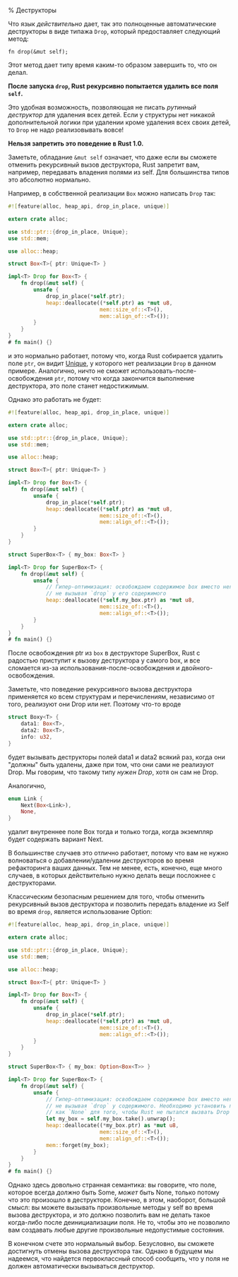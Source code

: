 % Деструкторы

Что язык *действительно* дает, так это полноценные автоматические деструкторы в
виде типажа `Drop`, который предоставляет следующий метод:

```rust,ignore
fn drop(&mut self);
```

Этот метод дает типу время каким-то образом завершить то, что он делал.

**После запуска `drop`, Rust рекурсивно попытается удалить все поля `self`.**

Это удобная возможность, позволяющая не писать *рутинный деструктор* для
удаления всех детей. Если у структуры нет никакой дополнительной логики при
удалении кроме удаления всех своих детей, то `Drop` не надо реализовывать вовсе!

**Нельзя запретить это поведение в Rust 1.0.**

Заметьте, обладание `&mut self` означает, что даже если вы сможете отменить
рекурсивный вызов деструктора, Rust запретит вам, например, передавать владения
полями из self. Для большинства типов это абсолютно нормально.

Например, в собственной реализации `Box` можно написать `Drop` так:

```rust
#![feature(alloc, heap_api, drop_in_place, unique)]

extern crate alloc;

use std::ptr::{drop_in_place, Unique};
use std::mem;

use alloc::heap;

struct Box<T>{ ptr: Unique<T> }

impl<T> Drop for Box<T> {
    fn drop(&mut self) {
        unsafe {
            drop_in_place(*self.ptr);
            heap::deallocate((*self.ptr) as *mut u8,
                             mem::size_of::<T>(),
                             mem::align_of::<T>());
        }
    }
}
# fn main() {}
```

и это нормально работает, потому что, когда Rust собирается удалить поле `ptr`,
он видит [Unique], у которого нет реализации `Drop` в данном примере.
Аналогично, ничто не сможет использовать-после-освобождения `ptr`, потому что
когда закончится выполнение деструктора, это поле станет недостижимым.

Однако это работать не будет:

```rust
#![feature(alloc, heap_api, drop_in_place, unique)]

extern crate alloc;

use std::ptr::{drop_in_place, Unique};
use std::mem;

use alloc::heap;

struct Box<T>{ ptr: Unique<T> }

impl<T> Drop for Box<T> {
    fn drop(&mut self) {
        unsafe {
            drop_in_place(*self.ptr);
            heap::deallocate((*self.ptr) as *mut u8,
                             mem::size_of::<T>(),
                             mem::align_of::<T>());
        }
    }
}

struct SuperBox<T> { my_box: Box<T> }

impl<T> Drop for SuperBox<T> {
    fn drop(&mut self) {
        unsafe {
            // Гипер-оптимизация: освобождаем содержимое box вместо него,
            // не вызывая `drop` у его содержимого
            heap::deallocate((*self.my_box.ptr) as *mut u8,
                             mem::size_of::<T>(),
                             mem::align_of::<T>());
        }
    }
}
# fn main() {}
```

После освобождения ptr из `box` в деструкторе SuperBox, Rust с радостью
приступит к вызову деструктора у самого box, и все сломается из-за
использования-после-освобождения и двойного-освобождения.

Заметьте, что поведение рекурсивного вызова деструктора применяется ко всем
структурам и перечислениям, независимо от того, реализуют они Drop или нет.
Поэтому что-то вроде

```rust
struct Boxy<T> {
    data1: Box<T>,
    data2: Box<T>,
    info: u32,
}
```

будет вызывать деструкторы полей data1 и data2 всякий раз, когда они "должны"
быть удалены, даже при том, что они сами не реализуют Drop. Мы говорим, что
такому типу *нужен Drop*, хотя он сам не Drop.

Аналогично,

```rust
enum Link {
    Next(Box<Link>),
    None,
}
```

удалит внутреннее поле Box тогда и только тогда, когда экземпляр будет содержать
вариант Next.

В большинстве случаев это отлично работает, потому что вам не нужно волноваться
о добавлении/удалении деструкторов во время рефакторинга ваших данных. Тем не
менее, есть, конечно, еще много случаев, в которых действительно нужно делать
вещи посложнее с деструкторами.

Классическим безопасным решением для того, чтобы отменить рекурсивный вызов
деструктора и позволить передать владение из Self во время `drop`, является
использование Option:

```rust
#![feature(alloc, heap_api, drop_in_place, unique)]

extern crate alloc;

use std::ptr::{drop_in_place, Unique};
use std::mem;

use alloc::heap;

struct Box<T>{ ptr: Unique<T> }

impl<T> Drop for Box<T> {
    fn drop(&mut self) {
        unsafe {
            drop_in_place(*self.ptr);
            heap::deallocate((*self.ptr) as *mut u8,
                             mem::size_of::<T>(),
                             mem::align_of::<T>());
        }
    }
}

struct SuperBox<T> { my_box: Option<Box<T>> }

impl<T> Drop for SuperBox<T> {
    fn drop(&mut self) {
        unsafe {
            // Гипер-оптимизация: освобождаем содержимое box вместо него,
            // не вызывая `drop` у содержимого. Необходимо установить поля `box`
            // как `None` для того, чтобы Rust не пытался вызвать Drop у них.
            let my_box = self.my_box.take().unwrap();
            heap::deallocate((*my_box.ptr) as *mut u8,
                             mem::size_of::<T>(),
                             mem::align_of::<T>());
            mem::forget(my_box);
        }
    }
}
# fn main() {}
```

Однако здесь довольно странная семантика: вы говорите, что поле, которое всегда
*должно* быть Some, *может* быть None, только потому что это произошло в
деструкторе. Конечно, в этом, наоборот, большой смысл: вы можете вызывать
произвольные методы у self во время вызова деструктора, и это должно позволить
вам не делать такое когда-либо после деинициализации поля. Не то, чтобы это не
позволило вам создавать любые другие произвольные недопустимые состояния.

В конечном счете это нормальный выбор. Безусловно, вы сможете достигнуть отмены
вызова деструктора так. Однако в будущем мы надеемся, что найдется первоклассный
способ сообщить, что у поля не должен автоматически вызываться деструктор.

[Unique]: phantom-data.html
